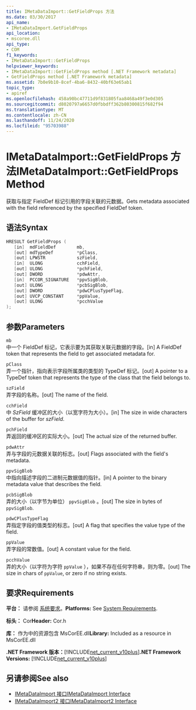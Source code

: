 ```yaml
---
title: IMetaDataImport::GetFieldProps 方法
ms.date: 03/30/2017
api_name:
- IMetaDataImport.GetFieldProps
api_location:
- mscoree.dll
api_type:
- COM
f1_keywords:
- IMetaDataImport::GetFieldProps
helpviewer_keywords:
- IMetaDataImport::GetFieldProps method [.NET Framework metadata]
- GetFieldProps method [.NET Framework metadata]
ms.assetid: 7b0e9b10-8cef-4ba6-8432-40bf63e65ab1
topic_type:
- apiref
ms.openlocfilehash: 458a90bc47711d9f831805faa8468a49f3e0d305
ms.sourcegitcommit: d8020797a6657d0fbbdff362b80300815f682f94
ms.translationtype: MT
ms.contentlocale: zh-CN
ms.lasthandoff: 11/24/2020
ms.locfileid: "95703988"
---
```

# <a name="imetadataimportgetfieldprops-method"></a><span data-ttu-id="96e5a-102">IMetaDataImport::GetFieldProps 方法</span><span class="sxs-lookup"><span data-stu-id="96e5a-102">IMetaDataImport::GetFieldProps Method</span></span>

<span data-ttu-id="96e5a-103">获取与指定 FieldDef 标记引用的字段关联的元数据。</span><span class="sxs-lookup"><span data-stu-id="96e5a-103">Gets metadata associated with the field referenced by the specified FieldDef token.</span></span>  
  
## <a name="syntax"></a><span data-ttu-id="96e5a-104">语法</span><span class="sxs-lookup"><span data-stu-id="96e5a-104">Syntax</span></span>  
  
```cpp  
HRESULT GetFieldProps (  
   [in]  mdFieldDef        mb,
   [out] mdTypeDef         *pClass,  
   [out] LPWSTR            szField,  
   [in]  ULONG             cchField,
   [out] ULONG             *pchField,  
   [out] DWORD             *pdwAttr,  
   [in]  PCCOR_SIGNATURE   *ppvSigBlob,
   [out] ULONG             *pcbSigBlob,
   [out] DWORD             *pdwCPlusTypeFlag,
   [out] UVCP_CONSTANT     *ppValue,  
   [out] ULONG             *pcchValue  
);  
```  
  
## <a name="parameters"></a><span data-ttu-id="96e5a-105">参数</span><span class="sxs-lookup"><span data-stu-id="96e5a-105">Parameters</span></span>  

 `mb`  
 <span data-ttu-id="96e5a-106">中一个 FieldDef 标记，它表示要为其获取关联元数据的字段。</span><span class="sxs-lookup"><span data-stu-id="96e5a-106">[in] A FieldDef token that represents the field to get associated metadata for.</span></span>  
  
 `pClass`  
 <span data-ttu-id="96e5a-107">弄一个指针，指向表示字段所属类的类型的 TypeDef 标记。</span><span class="sxs-lookup"><span data-stu-id="96e5a-107">[out] A pointer to a TypeDef token that represents the type of the class that the field belongs to.</span></span>  
  
 `szField`  
 <span data-ttu-id="96e5a-108">弄字段的名称。</span><span class="sxs-lookup"><span data-stu-id="96e5a-108">[out] The name of the field.</span></span>  
  
 `cchField`  
 <span data-ttu-id="96e5a-109">中 *SzField* 缓冲区的大小（以宽字符为大小）。</span><span class="sxs-lookup"><span data-stu-id="96e5a-109">[in] The size in wide characters of the buffer for *szField*.</span></span>  
  
 `pchField`  
 <span data-ttu-id="96e5a-110">弄返回的缓冲区的实际大小。</span><span class="sxs-lookup"><span data-stu-id="96e5a-110">[out] The actual size of the returned buffer.</span></span>  
  
 `pdwAttr`  
 <span data-ttu-id="96e5a-111">弄与字段的元数据关联的标志。</span><span class="sxs-lookup"><span data-stu-id="96e5a-111">[out] Flags associated with the field's metadata.</span></span>  
  
 `ppvSigBlob`  
 <span data-ttu-id="96e5a-112">中指向描述字段的二进制元数据值的指针。</span><span class="sxs-lookup"><span data-stu-id="96e5a-112">[in] A pointer to the binary metadata value that describes the field.</span></span>  
  
 `pcbSigBlob`  
 <span data-ttu-id="96e5a-113">弄的大小（以字节为单位） `ppvSigBlob` 。</span><span class="sxs-lookup"><span data-stu-id="96e5a-113">[out] The size in bytes of `ppvSigBlob`.</span></span>  
  
 `pdwCPlusTypeFlag`  
 <span data-ttu-id="96e5a-114">弄指定字段的值类型的标志。</span><span class="sxs-lookup"><span data-stu-id="96e5a-114">[out] A flag that specifies the value type of the field.</span></span>  
  
 `ppValue`  
 <span data-ttu-id="96e5a-115">弄字段的常数值。</span><span class="sxs-lookup"><span data-stu-id="96e5a-115">[out] A constant value for the field.</span></span>  
  
 `pcchValue`  
 <span data-ttu-id="96e5a-116">弄的大小（以字符为字符 `ppValue` ），如果不存在任何字符串，则为零。</span><span class="sxs-lookup"><span data-stu-id="96e5a-116">[out] The size in chars of `ppValue`, or zero if no string exists.</span></span>  
  
## <a name="requirements"></a><span data-ttu-id="96e5a-117">要求</span><span class="sxs-lookup"><span data-stu-id="96e5a-117">Requirements</span></span>  

 <span data-ttu-id="96e5a-118">**平台：** 请参阅 [系统要求](../../get-started/system-requirements.md)。</span><span class="sxs-lookup"><span data-stu-id="96e5a-118">**Platforms:** See [System Requirements](../../get-started/system-requirements.md).</span></span>  
  
 <span data-ttu-id="96e5a-119">**标头：** Cor</span><span class="sxs-lookup"><span data-stu-id="96e5a-119">**Header:** Cor.h</span></span>  
  
 <span data-ttu-id="96e5a-120">**库：** 作为中的资源包含 MsCorEE.dll</span><span class="sxs-lookup"><span data-stu-id="96e5a-120">**Library:** Included as a resource in MsCorEE.dll</span></span>  
  
 <span data-ttu-id="96e5a-121">**.NET Framework 版本：**[!INCLUDE[net_current_v10plus](../../../../includes/net-current-v10plus-md.md)]</span><span class="sxs-lookup"><span data-stu-id="96e5a-121">**.NET Framework Versions:** [!INCLUDE[net_current_v10plus](../../../../includes/net-current-v10plus-md.md)]</span></span>  
  
## <a name="see-also"></a><span data-ttu-id="96e5a-122">另请参阅</span><span class="sxs-lookup"><span data-stu-id="96e5a-122">See also</span></span>

- [<span data-ttu-id="96e5a-123">IMetaDataImport 接口</span><span class="sxs-lookup"><span data-stu-id="96e5a-123">IMetaDataImport Interface</span></span>](imetadataimport-interface.md)
- [<span data-ttu-id="96e5a-124">IMetaDataImport2 接口</span><span class="sxs-lookup"><span data-stu-id="96e5a-124">IMetaDataImport2 Interface</span></span>](imetadataimport2-interface.md)
